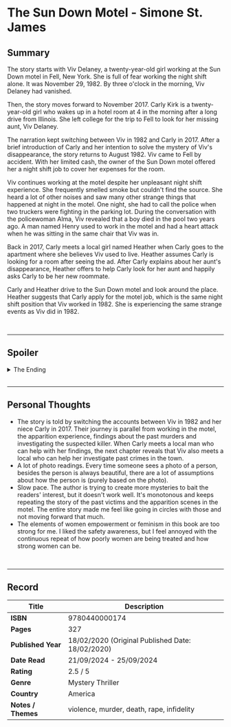 # The Sun Down Motel - Simone St. James

## Summary
The story starts with Viv Delaney, a twenty-year-old girl working at the Sun Down motel in Fell, New York. She is full of fear working the night shift alone. It was November 29, 1982. By three o'clock in the morning, Viv Delaney had vanished.

Then, the story moves forward to November 2017. Carly Kirk is a twenty-year-old girl who wakes up in a hotel room at 4 in the morning after a long drive from Illinois. She left college for the trip to Fell to look for her missing aunt, Viv Delaney.

The narration kept switching between Viv in 1982 and Carly in 2017. After a brief introduction of Carly and her intention to solve the mystery of Viv's disappearance, the story returns to August 1982. Viv came to Fell by accident. With her limited cash, the owner of the Sun Down motel offered her a night shift job to cover her expenses for the room. 

Viv continues working at the motel despite her unpleasant night shift experience. She frequently smelled smoke but couldn't find the source. She heard a lot of other noises and saw many other strange things that happened at night in the motel. One night, she had to call the police when two truckers were fighting in the parking lot. During the conversation with the policewoman Alma, Viv revealed that a boy died in the pool two years ago. A man named Henry used to work in the motel and had a heart attack when he was sitting in the same chair that Viv was in.

Back in 2017, Carly meets a local girl named Heather when Carly goes to the apartment where she believes Viv used to live. Heather assumes Carly is looking for a room after seeing the ad. After Carly explains about her aunt's disappearance, Heather offers to help Carly look for her aunt and happily asks Carly to be her new roommate.

Carly and Heather drive to the Sun Down motel and look around the place. Heather suggests that Carly apply for the motel job, which is the same night shift position that Viv worked in 1982. She is experiencing the same strange events as Viv did in 1982.

<br>

***

## Spoiler
<details>
<summary>The Ending</summary>
    
- Viv suspects Simon Hess, the travelling salesman, is the serial killer.
- Viv stabbed Simon Hess when he knew Viv was following him and also knew he had killed several women.
- With the help of Marnie (photographer) and Alma (policewoman), they buried Simon's body, and Viv vanished for thirty-five years.
- The motel is haunted and dilapidated after Betty (the ghost) is angry with the appearance of Simon's spirit and even kills his grandson, Callum.
- Viv reappears to save her niece, Carly, from the chaos of the motel. She later makes a confession about the murder of Simon and goes to jail.
</details>

<br>

***

## Personal Thoughts
- The story is told by switching the accounts between Viv in 1982 and her niece Carly in 2017. Their journey is parallel from working in the motel, the apparition experience, findings about the past murders and investigating the suspected killer. When Carly meets a local man who can help with her findings, the next chapter reveals that Viv also meets a local who can help her investigate past crimes in the town.
- A lot of photo readings. Every time someone sees a photo of a person, besides the person is always beautiful, there are a lot of assumptions about how the person is (purely based on the photo).
- Slow pace. The author is trying to create more mysteries to bait the readers' interest, but it doesn't work well. It's monotonous and keeps repeating the story of the past victims and the apparition scenes in the motel. The entire story made me feel like going in circles with those and not moving forward that much.
- The elements of women empowerment or feminism in this book are too strong for me. I liked the safety awareness, but I feel annoyed with the continuous repeat of how poorly women are being treated and how strong women can be.
<br>

***

## Record
| Title | Description |
| -- | -- |
| **ISBN** | 9780440000174 |
| **Pages** | 327 |
| **Published Year** | 18/02/2020 (Original Published Date: 18/02/2020) |
| **Date Read** | 21/09/2024 - 25/09/2024 |
| **Rating** | 2.5 / 5 |
| **Genre** | Mystery Thriller |
| **Country** | America |
| **Notes / Themes** | violence, murder, death, rape, infidelity | 
